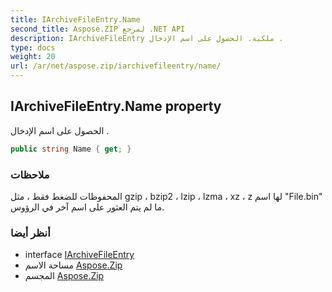 ```yaml
---
title: IArchiveFileEntry.Name
second_title: Aspose.ZIP لمرجع .NET API
description: IArchiveFileEntry ملكية. الحصول على اسم الإدخال .
type: docs
weight: 20
url: /ar/net/aspose.zip/iarchivefileentry/name/
---
```

## IArchiveFileEntry.Name property

الحصول على اسم الإدخال .

```csharp
public string Name { get; }
```

### ملاحظات

المحفوظات للضغط فقط ، مثل gzip ، bzip2 ، lzip ، lzma ، xz ، z لها اسم "File.bin" ما لم يتم العثور على اسم آخر في الرؤوس.

### أنظر أيضا

* interface [IArchiveFileEntry](../)
* مساحة الاسم [Aspose.Zip](../../iarchivefileentry/)
* المجسم [Aspose.Zip](../../../)


